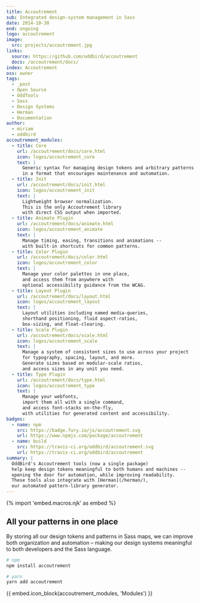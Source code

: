 ```yaml
---
title: Accoutrement
sub: Integrated design-system management in Sass
date: 2014-10-30
end: ongoing
logo: accoutrement
image:
  src: projects/accoutrement.jpg
links:
  source: https://github.com/oddbird/accoutrement
  docs: /accoutrement/docs/
index: Accoutrement
oss: owner
tags:
  - _post
  - Open Source
  - OddTools
  - Sass
  - Design Systems
  - Herman
  - Documentation
author:
  - miriam
  - oddbird
accoutrement_modules:
  - title: Core
    url: /accoutrement/docs/core.html
    icon: logos/accoutrement_core
    text: |
      Generic syntax for managing design tokens and arbitrary patterns
      in a format that encourages maintenance and automation.
  - title: Init
    url: /accoutrement/docs/init.html
    icon: logos/accoutrement_init
    text: |
      Lightweight browser normalization.
      This is the only Accoutrement library
      with direct CSS output when imported.
  - title: Animate Plugin
    url: /accoutrement/docs/animate.html
    icon: logos/accoutrement_animate
    text: |
      Manage timing, easing, transitions and animations --
      with built-in shortcuts for common patterns.
  - title: Color Plugin
    url: /accoutrement/docs/color.html
    icon: logos/accoutrement_color
    text: |
      Manage your color palettes in one place,
      and access them from anywhere with
      optional accessibility guidance from the WCAG.
  - title: Layout Plugin
    url: /accoutrement/docs/layout.html
    icon: logos/accoutrement_layout
    text: |
      Layout utilities including named media-queries,
      shorthand positioning, fluid aspect-ratios,
      box-sizing, and float-clearing.
  - title: Scale Plugin
    url: /accoutrement/docs/scale.html
    icon: logos/accoutrement_scale
    text: |
      Manage a system of consistent sizes to use across your project
      for typography, spacing, layout, and more.
      Generate sizes based on modular-scale ratios,
      and access sizes in any unit you need.
  - title: Type Plugin
    url: /accoutrement/docs/type.html
    icon: logos/accoutrement_type
    text: |
      Manage your webfonts,
      import them all with a single command,
      and access font-stacks on-the-fly,
      with utilities for generated content and accessibility.
badges:
  - name: npm
    src: https://badge.fury.io/js/accoutrement.svg
    url: https://www.npmjs.com/package/accoutrement
  - name: build
    src: https://travis-ci.org/oddbird/accoutrement.svg
    url: https://travis-ci.org/oddbird/accoutrement
summary: |
  OddBird's Accoutrement tools (now a single package)
  help keep design tokens meaningful to both humans and machines --
  opening the door for automation, while improving readability.
  These tools also integrate with [Herman](/herman/),
  our automated pattern-library generator.
---
```


{% import 'embed.macros.njk' as embed %}

## All your patterns in one place

By storing all our design tokens and patterns in Sass maps, we can
improve both organization and automation – making our design systems
meaningful to both developers and the Sass language.

```bash
# npm
npm install accoutrement

# yarn
yarn add accoutrement
```

{{ embed.icon_block(accoutrement_modules, 'Modules') }}

